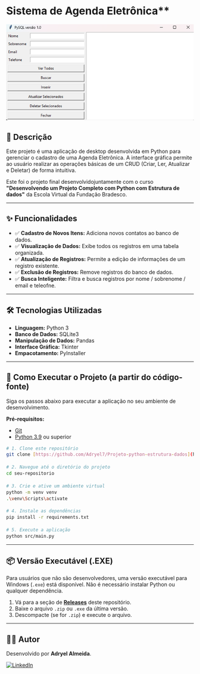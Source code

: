 # Sistema de Agenda Eletrônica**

![Demo da Aplicação](assets/Screenshot.png)

## 📜 Descrição

Este projeto é uma aplicação de desktop desenvolvida em Python para gerenciar o cadastro de uma Agenda Eletrônica. A interface gráfica permite ao usuário realizar as operações básicas de um CRUD (Criar, Ler, Atualizar e Deletar) de forma intuitiva.

Este foi o projeto final desenvolvidojuntamente com o curso **"Desenvolvendo um Projeto Completo com Python com Estrutura de dados"** da Escola Virtual da Fundação Bradesco.

---

## ✨ Funcionalidades

* ✅ **Cadastro de Novos Itens:** Adiciona novos contatos ao banco de dados.
* ✅ **Visualização de Dados:** Exibe todos os registros em uma tabela organizada.
* ✅ **Atualização de Registros:** Permite a edição de informações de um registro existente.
* ✅ **Exclusão de Registros:** Remove registros do banco de dados.
* ✅ **Busca Inteligente:** Filtra e busca registros por nome / sobrenome / email e teleofne.

---

## 🛠️ Tecnologias Utilizadas

* **Linguagem:** Python 3
* **Banco de Dados:** SQLite3
* **Manipulação de Dados:** Pandas
* **Interface Gráfica:** Tkinter
* **Empacotamento:** PyInstaller

---

## 🚀 Como Executar o Projeto (a partir do código-fonte)

Siga os passos abaixo para executar a aplicação no seu ambiente de desenvolvimento.

**Pré-requisitos:**
* [Git](https://git-scm.com)
* [Python 3.9](https://www.python.org/) ou superior

```bash
# 1. Clone este repositório
git clone [https://github.com/Adryel7/Projeto-python-estrutura-dados](https://github.com/Adryel7/Projeto-python-estrutura-dados)

# 2. Navegue até o diretório do projeto
cd seu-repositorio

# 3. Crie e ative um ambiente virtual
python -m venv venv
.\venv\Scripts\activate

# 4. Instale as dependências
pip install -r requirements.txt

# 5. Execute a aplicação
python src/main.py
```

---

## 📦 Versão Executável (.EXE)

Para usuários que não são desenvolvedores, uma versão executável para Windows (`.exe`) está disponível. Não é necessário instalar Python ou qualquer dependência.

1.  Vá para a seção de **[Releases](https://github.com/Adryel7/Projeto-python-estrutura-dados/releases/tag/v1.0)** deste repositório.
2.  Baixe o arquivo `.zip` ou `.exe` da última versão.
3.  Descompacte (se for `.zip`) e execute o arquivo.

---

## 👨‍💻 Autor

Desenvolvido por **Adryel Almeida**.

[![LinkedIn](https://img.shields.io/badge/LinkedIn-0077B5?style=for-the-badge&logo=linkedin&logoColor=white)](https://www.linkedin.com/in/adryel-almeida-052365321/)